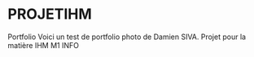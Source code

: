 # PROJETIHM

Portfolio
Voici un test de portfolio photo de Damien SIVA.
Projet pour la matière IHM
M1 INFO
